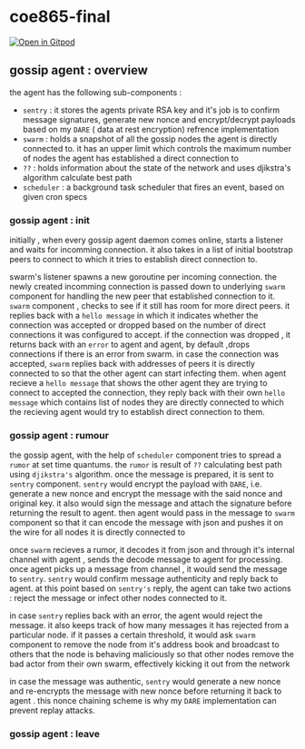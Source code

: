 # coe865-final

[![Open in Gitpod](https://gitpod.io/button/open-in-gitpod.svg)](https://gitpod.io#https://github.com/da-moon/coe865-final)

## gossip agent : overview

the agent has the following sub-components :

- `sentry` : it stores the agents private RSA key and it's job is to confirm message signatures,
generate new nonce and encrypt/decrypt payloads based on my `DARE` ( data at rest encryption) refrence implementation
- `swarm` : holds a snapshot of all the gossip nodes the agent is directly connected to. it has an upper limit which controls the maximum number of nodes
the agent has established a direct connection to
- `??` : holds information about the state of the network and uses djikstra's algorithm calculate best path
- `scheduler` : a background task scheduler that fires an event, based on given cron specs

### gossip agent : init

initially , when every gossip agent daemon comes online, starts a listener and waits for incomming connection.
it also takes in a list of initial bootstrap peers to connect to which it tries to establish direct connection to.

swarm's listener spawns a new goroutine per incoming connection. the newly created incomming connection 
is passed down to underlying `swarm` component for handling the new peer that established connection to it. 
`swarm` component , checks to see if it still has room for more direct peers. it replies back with a `hello message`
in which it indicates whether the connection was accepted or dropped based on the number of direct
connections it was configured to accept. if the connection was dropped , 
it returns back with an `error` to agent and agent, by default ,drops connections 
if there is an error from swarm. in case the connection was accepted, `swarm` replies back with addresses
of peers it is directly connected to so that the other agent can start infecting them.
when agent recieve a `hello message` that shows the other agent they are trying to connect to 
accepted the connection, they reply back with their own `hello message` which contains
list of nodes they are directly connected to which the recieving agent would try to 
establish direct connection to them.

### gossip agent : rumour

the gossip agent, with the help of `scheduler` component tries to spread a `rumor` at set time
quantums. the `rumor` is result of `??` calculating best path using `djikstra's` algorithm.
once the message is prepared, it is sent to `sentry` component. `sentry` would encrypt the payload
with `DARE`, i.e. generate a new nonce and encrypt the message with the said nonce and original key.
it also would sign the message and attach the signature before returning the result to agent.
then agent would pass in the message to `swarm` component so that it can encode the message with json
and pushes it on the wire for all nodes it is directly connected to

once `swarm` recieves a rumor, it decodes it from json and through it's internal channel with agent , sends
the decode message to agent for processing. once agent picks up a message from channel , it would send the message
to `sentry`. `sentry` would confirm message authenticity and reply back to agent. at this point based on `sentry's` reply, 
the agent can take two actions : reject the message or infect other nodes connected to it.

in case `sentry` replies back with an error, the agent would reject the message. it also keeps track of how
many messages it has rejected from a particular node. if it passes a certain threshold, it would ask `swarm`
component to remove the node from it's address book and broadcast to others that the node is behaving maliciously
so that other nodes remove the bad actor from their own swarm, effectively kicking it out from the network

in case the message was authentic, `sentry` would generate a new nonce and re-encrypts the message with new nonce
before returning it back to agent . this nonce chaining scheme is why my `DARE` implementation can prevent 
replay attacks.

### gossip agent : leave
